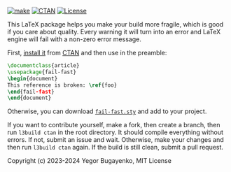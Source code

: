 [![make](https://github.com/yegor256/fail-fast/actions/workflows/l3build.yml/badge.svg)](https://github.com/yegor256/fail-fast/actions/workflows/l3build.yml)
[![CTAN](https://img.shields.io/ctan/v/fail-fast)](https://ctan.org/pkg/fail-fast)
[![License](https://img.shields.io/badge/license-MIT-green.svg)](https://github.com/yegor256/fail-fast/blob/master/LICENSE.txt)

This LaTeX package helps you make your build more fragile, which is good if you care about quality.
Every warning it will turn into an error and LaTeX engine will fail with a non-zero error message.

First, [install it](https://en.wikibooks.org/wiki/LaTeX/Installing_Extra_Packages)
from [CTAN](https://ctan.org/pkg/fail-fast) 
and then use in the preamble:

```tex
\documentclass{article}
\usepackage{fail-fast}
\begin{document}
This reference is broken: \ref{foo}
\end{fail-fast}
\end{document}
```

Otherwise, you can download [`fail-fast.sty`](https://raw.githubusercontent.com/yegor256/fail-fast/gh-pages/fail-fast/fail-fast.sty) and add to your project.

If you want to contribute yourself, make a fork, then create a branch,
then run `l3build ctan` in the root directory.
It should compile everything without errors. If not, submit an issue and wait.
Otherwise, make your changes and then run `l3build ctan` again. If the build is
still clean, submit a pull request.

Copyright (c) 2023-2024 Yegor Bugayenko, MIT License